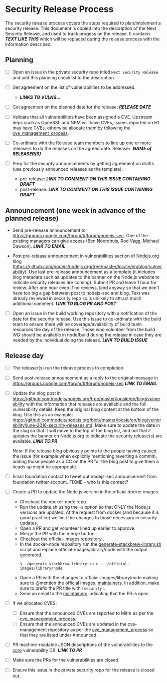 # Security Release Process

The security release process covers the steps required to plan/implement a security release. This document is copied into the description of the Next Security Release, and used to track progess on the release. It contains ***TEXT LIKE THIS*** which will be replaced during the release process with the information described.

## Planning

* [ ] Open an issue in the private security repo titled `Next Security Release` and add this planning checklist to the description.

* [ ] Get agreement on the list of vulnerabilities to be addressed:
  * ***LINKS TO VULNS...***

* [ ] Get agreement on the planned date for the release: ***RELEASE DATE***

* [ ] Validate that all vulnerabilities have been assigned a CVE. Upstream deps such as OpenSSL and NPM will have CVEs, issues reported on H1 may have CVEs, otherwise allocate them by following the [cve_management_process](https://github.com/nodejs/node/blob/master/doc/guides/cve_management_process.md).

* [ ] Co-ordinate with the Release team members to line up one or more releasers to do the releases on the agreed date. Releaser: ***NAME of RELEASER(S)***

* [ ] Prep for the security announcements by getting agreement on drafts (use previously announced releases as the template):
  * pre-release: ***LINK TO COMMENT ON THIS ISSUE CONTAINING DRAFT***
  * post-release: ***LINK TO COMMENT ON THIS ISSUE CONTAINING DRAFT***

## Announcement (one week in advance of the planned release)

* Send pre-release announcement to https://groups.google.com/forum/#!forum/nodejs-sec. One of the existing managers can give access (Ben Noordhuis, Rod Vagg, Michael Dawson). ***LINK TO EMAIL***

* Post pre-release announcement in vulnerabilities section of Nodejs.org blog (https://github.com/nodejs/nodejs.org/tree/master/locale/en/blog/vulnerability). Use last pre-release announcement as a template (it includes blog metadata such as updates to the banner on the Node.js website to indicate security releases are coming).  Submit PR and leave 1 hour for review. After one hour even if no reviews, land anyway so that we don't have too big a gap between post to nodejs-sec and blog. Text was already reviewed in security repo so is unlikely to attract much additional comment. ***LINK TO BLOG PR AND POST***

* [ ] Open an issue in the build working repository with a notification of the date for the security release.  Use this issue to co-ordinate with the build team to ensure there will be coverage/availability of build team resources the day of the release. Those who volunteer from the build WG should be available in node/build during the release in case they are needed by the individual doing the release. ***LINK TO BUILD ISSUE***

## Release day

* [ ] The releaser(s) run the release process to completion.

* [ ] Send post-release announcement as a reply to the original message in https://groups.google.com/forum/#!forum/nodejs-sec ***LINK TO EMAIL***

* [ ] Update the blog post in https://github.com/nodejs/nodejs.org/tree/master/locale/en/blog/vulnerability with the information that releases are available and the full vulnerability details. Keep the original blog content at the bottom of the blog. Use this as an example: https://github.com/nodejs/nodejs.org/blob/master/locale/en/blog/vulnerability/june-2016-security-releases.md. Make sure to update the date in the slug so that it will move to the top of the blog list, and not that it updates the banner on Node.js org to indicate the security release(s) are available. ***LINK TO PR***

  *Note*: If the release blog obviously points to the people having caused the issue (for example when explicitly mentioning reverting a commit), adding those people as a CC on the PR for the blog post to give them a heads up might be appropriate.

* [ ] Email foundation contact to tweet out nodejs-sec announcement from foundation twitter account. FIXME - who is this contact?

* [ ] Create a PR to update the Node.js version in the official docker images.
  * Checkout the docker-node repo.
  * Run the update.sh using the `-s` option so that ONLY the Node.js versions are updated. At the request from docker (and because it is good practice) we limit the changes to those necessary in security updates.
  * Open a PR and get volunteer lined up earlier to approve.
  * Merge the PR with the merge button.
  * Checkout the [official-images](https://github.com/docker-library/official-images) repository .
  * In the docker-node repository run the [generate-stackbrew-library.sh](https://github.com/nodejs/docker-node/blob/master/generate-stackbrew-library.sh) script and replace official-images/library/node with the output generated.
    ```console
    $ ./generate-stackbrew-library.sh > .../official-images/library/node
    ```
  * Open a PR with the changes to official-images/library/node making sure to @mention the official images. [maintainers](https://github.com/docker-library/official-images/blob/master/MAINTAINERS). In addition, make sure to prefix the PR title with `[security]`.
  * Send an email to the [maintainers](https://github.com/docker-library/official-images/blob/master/MAINTAINERS) indicating that the PR is open.

* [ ] If we allocated CVES:
  * [ ] Ensure that the announced CVEs are reported to Mitre as per the [cve_management_process](https://github.com/nodejs/security-wg/blob/master/processes/cve_management_process.md).
  * [ ] Ensure that the announced CVEs are updated in the cve-management repository as per the [cve_management_process](https://github.com/nodejs/security-wg/blob/master/processes/cve_management_process.md) so that they are listed under Announced.

* [ ] PR machine-readable JSON descriptions of the vulnerabilities to the [core](https://github.com/nodejs/security-wg/tree/master/vuln/core) vulnerability DB. ***LINK TO PR***

* [ ] Make sure the PRs for the vulnerabilities are closed.

* [ ] Ensure this issue in the private security repo for the release is closed out.

